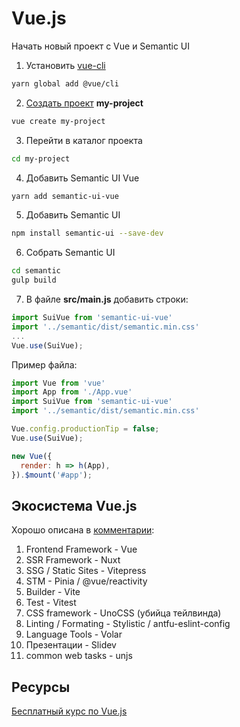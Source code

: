 # Vue.js

Начать новый проект с Vue и Semantic UI

1. Установить [vue-cli](https://cli.vuejs.org/ru/guide/installation.html)
```bash
yarn global add @vue/cli
```

2. [Создать проект](https://cli.vuejs.org/ru/guide/creating-a-project.html#vue-create) **my-project**
```bash
vue create my-project
```

3. Перейти в каталог проекта
```bash
cd my-project
```

4. Добавить Semantic UI Vue
```bash
yarn add semantic-ui-vue
```

5. Добавить Semantic UI
```bash
npm install semantic-ui --save-dev
```

6. Собрать Semantic UI
```bash
cd semantic
gulp build
```

7. В файле **src/main.js** добавить строки:
```javascript
import SuiVue from 'semantic-ui-vue'
import '../semantic/dist/semantic.min.css'
...
Vue.use(SuiVue);
```

Пример файла:
```javascript
import Vue from 'vue'
import App from './App.vue'
import SuiVue from 'semantic-ui-vue'
import '../semantic/dist/semantic.min.css'

Vue.config.productionTip = false;
Vue.use(SuiVue);

new Vue({
  render: h => h(App),
}).$mount('#app');
```

## Экосистема Vue.js

Хорошо описана в [комментарии](https://habr.com/ru/articles/776480/comments/#comment_26211824):

1. Frontend Framework - Vue
2. SSR Framework - Nuxt
3. SSG / Static Sites - Vitepress
4. STM - Pinia / @vue/reactivity
5. Builder - Vite
6. Test - Vitest
7. CSS framework - UnoCSS (убийца тейлвинда)
8. Linting / Formating - Stylistic / antfu-eslint-config
9. Language Tools - Volar
10. Презентации - Slidev
11. common web tasks - unjs

## Ресурсы

[Бесплатный курс по Vue.js](https://www.youtube.com/playlist?list=PLvTBThJr861yMBhpKafII3HZLAYujuNWw)

